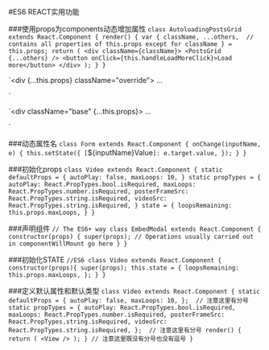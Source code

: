 #ES6 REACT实用功能

###使用props为components动态增加属性
`class AutoloadingPostsGrid extends React.Component {
  render() {
    var {
      className,
      ...others,  // contains all properties of this.props except for className
    } = this.props;
    return (
      <div className={className}>
        <PostsGrid {...others} />
        <button onClick={this.handleLoadMoreClick}>Load more</button>
      </div>
    );
  }
}`

`<div {...this.props} className="override">
  …
</div>`

`<div className="base" {...this.props}>
  …
</div>`

###动态属性名
`class Form extends React.Component {
  onChange(inputName, e) {
    this.setState({
      [`${inputName}Value`]: e.target.value,
    });
  }
}`

###初始化props
`class Video extends React.Component {
  static defaultProps = {
    autoPlay: false,
    maxLoops: 10,
  }
  static propTypes = {
    autoPlay: React.PropTypes.bool.isRequired,
    maxLoops: React.PropTypes.number.isRequired,
    posterFrameSrc: React.PropTypes.string.isRequired,
    videoSrc: React.PropTypes.string.isRequired,
  }
  state = {
    loopsRemaining: this.props.maxLoops,
  }
}`

###声明组件
`// The ES6+ way
class EmbedModal extends React.Component {
  constructor(props) {
    super(props);
    // Operations usually carried out in componentWillMount go here
  }
}`

###初始化STATE
`//ES6
class Video extends React.Component {
    constructor(props){
        super(props);
        this.state = {
            loopsRemaining: this.props.maxLoops,
        };
    }
}`

###定义默认属性和默认类型
`class Video extends React.Component {
    static defaultProps = {
        autoPlay: false,
        maxLoops: 10,
    };  // 注意这里有分号
    static propTypes = {
        autoPlay: React.PropTypes.bool.isRequired,
        maxLoops: React.PropTypes.number.isRequired,
        posterFrameSrc: React.PropTypes.string.isRequired,
        videoSrc: React.PropTypes.string.isRequired,
    };  // 注意这里有分号
    render() {
        return (
            <View />
        );
    } // 注意这里既没有分号也没有逗号
}`
